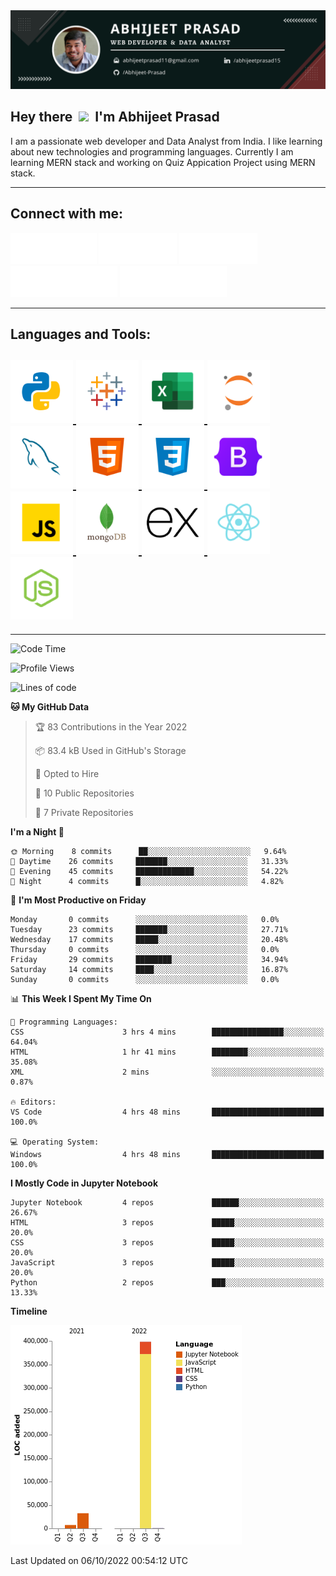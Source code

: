 <div id="header" align="center">
    <img src="PersonalBanner.png"/>
    <br>
</div>
<h2>
    Hey there
    &nbsp;<img src="https://media.giphy.com/media/hvRJCLFzcasrR4ia7z/giphy.gif" width="30px"/>&nbsp;
    I'm Abhijeet Prasad
</h2>
<p>I am a passionate web developer and Data Analyst from India. I like learning about new technologies and programming languages. Currently I am learning MERN stack and working on Quiz Appication Project using MERN stack.</p>

----------


<h2 align="left">Connect with me:</h2>
<p align="left">
  <a href="https://linkedin.com/in/abhijeetprasad15" target="blank"><img src="./badges/linkedin-badge.svg" alt="abhijeetprasad15" height="50"/></a>
  <a href="https://github.com/Abhijeet-Prasad" target="blank"><img src="./badges/github-badge.svg" alt="Abhijeet-Prasad" height="50"/></a>
  <a href="https://kaggle.com/abhijeetprasad08" target="blank"><img src="./badges/kaggle-badge.svg" alt="abhijeetprasad08" height="50" /></a>
  <a href="https://www.codechef.com/users/abhijeetprasad" target="blank"><img src="./badges/codechef-badge.svg" alt="abhijeetprasad" height="50" /></a>
  <a href="https://www.hackerrank.com/abhijeetprasad12" target="blank"><img src="./badges/hackerrank-badge.svg" alt="abhijeetprasad12" height="50"/></a>
</p>

----------


<h2 align="left">Languages and Tools:</h2>
<h2 align="left">
    <a href="https://python.org" target="_blank" rel="noreferrer">
        <img src="./icons/python-icon.png" alt="Python" title="Python" height="100"/>
    </a>
<!--     <a href="https://pandas.pydata.org/" target="_blank" rel="noreferrer">
        <img src="./icons/pandas-icon.png" alt="Pandas" title="Pandas" height="100"/>
    </a> 
    <a href="https://numpy.org/" target="_blank" rel="noreferrer">
        <img src="./icons/numpy-icon.png" alt="Numpy" title="Numpy" height="100"/>
    </a> -->
    <a href="https://www.tableau.com/community/public" target="_blank" rel="noreferrer">
        <img src="./icons/tableau-icon.png" alt="Tableau" title="Tableau" height="100"/>
    </a>
    <a href="https://www.microsoft.com/en-us/microsoft-365/excel" target="_blank" rel="noreferrer">
        <img src="./icons/excel-icon.png" alt="Spredsheet" title="Spredsheet" height="100"/>
    </a>
<!--     <a href="https://docs.microsoft.com/en-us/training/powerplatform/power-bi" target="_blank" rel="noreferrer">
        <img src="./icons/power-bi-icon.png" alt="Power BI" title="Power BI" height="100"/>
    </a> -->
    <a href="https://jupyter.org/" target="_blank" rel="noreferrer">
        <img src="./icons/jupyter-icon.png" alt="Jupyter Notebook" title="Jupyter Notebook" height="100"/>
    </a>
    <a href="https://www.mysql.com/" target="_blank" rel="noreferrer">
        <img src="./icons/mysql-icon.png" alt="MySQL" title="MySQL" height="100"/>
    </a>
    <a href="https://www.w3.org/html/" target="_blank" rel="noreferrer">
        <img src="./icons/html-icon.png" alt="HTML5" title="HTML5" height="100"/>
    </a>
    <a href="https://www.w3schools.com/css/" target="_blank" rel="noreferrer">
        <img src="./icons/css-icon.png" alt="CSS3" title="CSS3" height="100"/>
    </a>
    <a href="https://getbootstrap.com/" target="_blank" rel="norefrrer">
        <img src="./icons/bootstrap-icon.png" alt="Bootstrap" title="Bootstrap" height="100"/>
    </a>
    <a href="https://developer.mozilla.org/en-US/docs/Web/JavaScript" target="_blank" rel="noreferrer">
        <img src="./icons/javascript-icon.png" alt="JavaScript" title="JavaScript" height="100"/>
    </a>
    <a href="https://www.mongodb.com/" target="_blank" rel="noreferrer">
        <img src="./icons/mongodb-icon.png" alt="MangoDB" title="MangoDB" height="100"/> 
    </a>
    <a href="https://expressjs.com" target="_blank" rel="noreferrer">
        <img src="./icons/expressjs-icon.png" alt="express" height="100"/>
    </a>
    <a href="https://reactjs.org/" target="_blank" rel="noreferrer">
        <img src="./icons/react-icon.png" alt="React" title="React" height="100"/>
    </a>
    <a href="https://nodejs.org" target="_blank" rel="noreferrer">
        <img src="./icons/nodejs-icon.png" alt="NodeJs" title="NodeJs" height="100"/>
    </a>
</h2>

----------

<!--START_SECTION:waka-->
![Code Time](http://img.shields.io/badge/Code%20Time-78%20hrs%2044%20mins-blue)

![Profile Views](http://img.shields.io/badge/Profile%20Views-13-blue)

![Lines of code](https://img.shields.io/badge/From%20Hello%20World%20I%27ve%20Written-438%20Thousand%20lines%20of%20code-blue)

**🐱 My GitHub Data** 

> 🏆 83 Contributions in the Year 2022
 > 
> 📦 83.4 kB Used in GitHub's Storage 
 > 
> 💼 Opted to Hire
 > 
> 📜 10 Public Repositories 
 > 
> 🔑 7 Private Repositories  
 > 
**I'm a Night 🦉** 

```text
🌞 Morning    8 commits      ██░░░░░░░░░░░░░░░░░░░░░░░   9.64% 
🌆 Daytime    26 commits     ███████░░░░░░░░░░░░░░░░░░   31.33% 
🌃 Evening    45 commits     █████████████░░░░░░░░░░░░   54.22% 
🌙 Night      4 commits      █░░░░░░░░░░░░░░░░░░░░░░░░   4.82%

```
📅 **I'm Most Productive on Friday** 

```text
Monday       0 commits      ░░░░░░░░░░░░░░░░░░░░░░░░░   0.0% 
Tuesday      23 commits     ███████░░░░░░░░░░░░░░░░░░   27.71% 
Wednesday    17 commits     █████░░░░░░░░░░░░░░░░░░░░   20.48% 
Thursday     0 commits      ░░░░░░░░░░░░░░░░░░░░░░░░░   0.0% 
Friday       29 commits     ████████░░░░░░░░░░░░░░░░░   34.94% 
Saturday     14 commits     ████░░░░░░░░░░░░░░░░░░░░░   16.87% 
Sunday       0 commits      ░░░░░░░░░░░░░░░░░░░░░░░░░   0.0%

```


📊 **This Week I Spent My Time On** 

```text
💬 Programming Languages: 
CSS                      3 hrs 4 mins        ████████████████░░░░░░░░░   64.04% 
HTML                     1 hr 41 mins        ████████░░░░░░░░░░░░░░░░░   35.08% 
XML                      2 mins              ░░░░░░░░░░░░░░░░░░░░░░░░░   0.87%

🔥 Editors: 
VS Code                  4 hrs 48 mins       █████████████████████████   100.0%

💻 Operating System: 
Windows                  4 hrs 48 mins       █████████████████████████   100.0%

```

**I Mostly Code in Jupyter Notebook** 

```text
Jupyter Notebook         4 repos             ██████░░░░░░░░░░░░░░░░░░░   26.67% 
HTML                     3 repos             █████░░░░░░░░░░░░░░░░░░░░   20.0% 
CSS                      3 repos             █████░░░░░░░░░░░░░░░░░░░░   20.0% 
JavaScript               3 repos             █████░░░░░░░░░░░░░░░░░░░░   20.0% 
Python                   2 repos             ███░░░░░░░░░░░░░░░░░░░░░░   13.33%

```


**Timeline**

![Chart not found](https://raw.githubusercontent.com/Abhijeet-Prasad/Abhijeet-Prasad/main/charts/bar_graph.png) 


 Last Updated on 06/10/2022 00:54:12 UTC
<!--END_SECTION:waka-->

